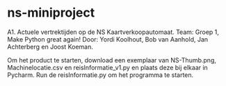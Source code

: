 # ns-miniproject
A1. Actuele vertrektijden op de NS Kaartverkoopautomaat.
Team: Groep 1, Make Python great again!
Door: Yordi Koolhout, Bob van Aanhold, Jan Achterberg en Joost Koeman.

Om het product te starten, download een exemplaar van NS-Thumb.png, Machinelocatie.csv en reisInformatie_v1.py en plaats deze bij elkaar in Pycharm. Run de reisInformatie.py om het programma te starten.
